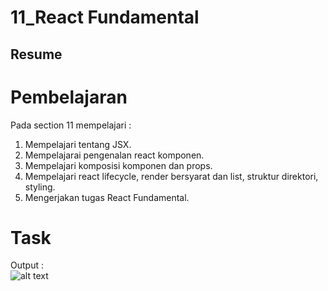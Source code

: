 # 11_React Fundamental

## Resume

# Pembelajaran
Pada section 11 mempelajari :  
1. Mempelajari tentang JSX.  
2. Mempelajarai pengenalan react komponen.  
3. Mempelajari komposisi komponen dan props.  
4. Mempelajari react lifecycle, render bersyarat dan list, struktur direktori, styling.  
5. Mengerjakan tugas React Fundamental.     

# Task
Output :  
![alt text](https://github.com/rizqihidayat3017/react_muhammad-rizqi-hidayat/tree/master/11_React%20Fundamental/Screenshooot)  









